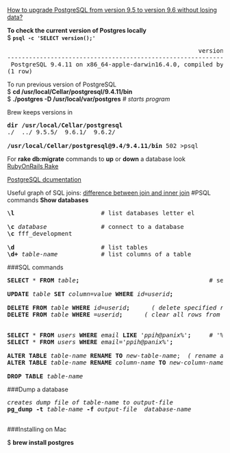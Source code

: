 [How to upgrade PostgreSQL from version 9.5 to version 9.6 without losing data?](https://stackoverflow.com/questions/24379373/how-to-upgrade-postgresql-from-version-9-5-to-version-9-6-without-losing-data)

<b>To check the current version of Postgres locally</b>   
$ <b>`psql -c 'SELECT version();'`</b>
<pre>
                                                     version                                                     
-----------------------------------------------------------------------------------------------------------------
 PostgreSQL 9.4.11 on x86_64-apple-darwin16.4.0, compiled by Apple LLVM version 8.0.0 (clang-800.0.42.1), 64-bit
(1 row)
</pre>

To run previous version of PostgreSQL  
$ <b>cd /usr/local/Cellar/postgresql/9.4.11/bin</b>   
$ <b>./postgres -D /usr/local/var/postgres</b>   <em># starts program</em>

Brew keeps versions in
<pre>
<b>dir /usr/local/Cellar/postgresql</b>
./	../	9.5.5/	9.6.1/	9.6.2/

<b>/usr/local/Cellar/postgresql@9.4/9.4.11/bin</b> 502 >psql
</pre>

For **rake db:migrate** commands to **up** or **down** a database look  
[RubyOnRails Rake](https://github.com/peterpih/Miscellaneous/blob/master/RubyOnRails%20Rake.md)

[PostgreSQL dcumentation](http://www.postgresql.org/docs/9.1/static/sql-altertable.html)

Useful graph of SQL joins: [difference between join and inner join](http://stackoverflow.com/questions/565620/difference-between-join-and-inner-join  )
#PSQL commands
**Show databases**
<pre>
<b>\l</b>                        # list databases letter el

<b>\c</b> <em>database</em>               # connect to a database
<b>\c</b> fff_development

<b>\d</b>                        # list tables
<b>\d+</b> <em>table-name</em>            # list columns of a table
</pre>

###SQL commands
<pre>
<b>SELECT</b> * <b>FROM</b> <em>table</em><b>;</b>                                    # select all rows

<b>UPDATE</b> <em>table</em> <b>SET</b> <em>column=value</em> <b>WHERE</b> <em>id=userid</em><b>;</b>

<b>DELETE</b> <b>FROM</b> <em>table</em> <b>WHERE</b> <em>id=userid</em><b>;</b>      <em>( delete specified row from a table )</em>
<b>DELETE</b> <b>FROM</b> <em>table</em> <b>WHERE</b> <em>=userid</em><b>;</b>      <em>( clear all rows from a table )</em>


<b>SELECT</b> * <b>FROM</b> <em>users</em> <b>WHERE</b> <em>email</em> <b>LIKE</b> <em>'ppih@panix%'</em><b>;</b>     # '%' is the wildcard
<b>SELECT</b> * <b>FROM</b> <em>users</em> <b>WHERE</b> <em>email='ppih@panix%'</em><b>;</b>  

<b>ALTER TABLE</b> <em>table-name</em> <b>RENAME TO</b> <em>new-table-name</em>;  <em>( rename a table )</em>
<b>ALTER TABLE</b> <em>table-name</em> <b>RENAME</b> <em>column-name</em> <b>TO</b> <em>new-column-name</em>;

<b>DROP TABLE</b> <em>table-name</em>
</pre>

###Dump a database
<pre>
<em>creates dump file of table-name to output-file</em>
<b>pg_dump -t</b> <em>table-name</em> <b>-f</b> <em>output-file  database-name</em>
    
</pre>

###Installing on Mac

$ <b>brew install postgres</b>
